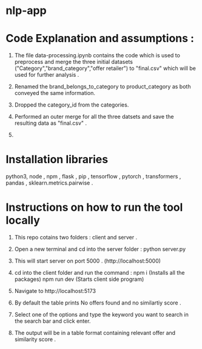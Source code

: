 # nlp-app

# Code Explanation and assumptions :
1. The file data-processing.ipynb contains the code which is used to preprocess and merge the three initial datasets ("Category","brand_category","offer retailer") to "final.csv" which will be used for further analysis .
2. Renamed the brand_belongs_to_category to product_category as both conveyed the same information.
3. Dropped the category_id from the categories.
4. Performed an outer merge for all the three datsets and save the resulting data as "final.csv" .

5. 

# Installation libraries
python3, node , npm , flask , pip , tensorflow , pytorch , transformers , pandas , sklearn.metrics.pairwise .

# Instructions on how to run the tool locally
1. This repo cotains two folders : client and server .
2. Open a new terminal and cd into the server folder : python server.py
3. This will start server on port 5000 . (http://localhost:5000)

4. cd into the client folder and run the command : npm i (Installs all the packages)
   npm run dev (Starts client side program)
5. Navigate to http://localhost:5173
6. By default the table prints No offers found and no similartiy score . 
7. Select one of the options and type the keyword you want to search in the search bar and click enter.
8. The output will be in a table format containing relevant offer and similarity score .
